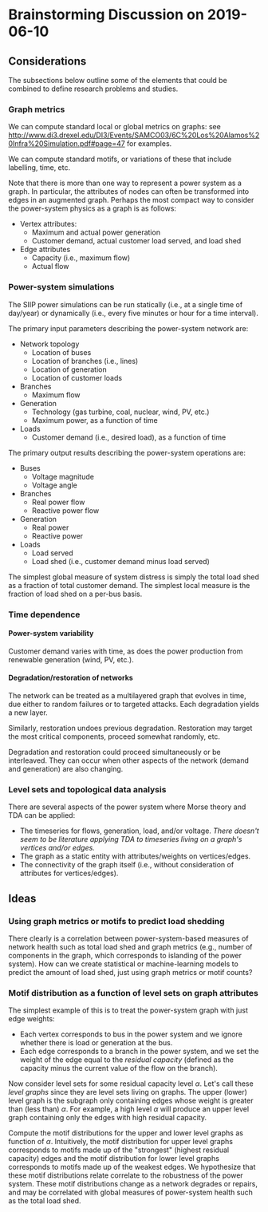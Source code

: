 # Brainstorming Discussion on 2019-06-10


## Considerations

The subsections below outline some of the elements that could be combined to define research problems and studies.


### Graph metrics

We can compute standard local or global metrics on graphs: see <http://www.di3.drexel.edu/DI3/Events/SAMCO03/6C%20Los%20Alamos%20Infra%20Simulation.pdf#page=47> for examples.

We can compute standard motifs, or variations of these that include labelling, time, etc.

Note that there is more than one way to represent a power system as a graph. In particular, the attributes of nodes can often be transformed into edges in an augmented graph. Perhaps the most compact way to consider the power-system physics as a graph is as follows:

*   Vertex attributes:
    *   Maximum and actual power generation
    *   Customer demand, actual customer load served, and load shed
*   Edge attributes
    *   Capacity (i.e., maximum flow)
    *   Actual flow


### Power-system simulations

The SIIP power simulations can be run statically (i.e., at a single time of day/year) or dynamically (i.e., every five minutes or hour for a time interval).

The primary input parameters describing the power-system network are:

*   Network topology
    *   Location of buses
    *   Location of branches (i.e., lines)
    *   Location of generation
    *   Location of customer loads
*   Branches
    *   Maximum flow
*   Generation
    *   Technology (gas turbine, coal, nuclear, wind, PV, etc.)
    *   Maximum power, as a function of time
*   Loads
    *   Customer demand (i.e., desired load), as a function of time

The primary output results describing the power-system operations are:

*   Buses
    *   Voltage magnitude
    *   Voltage angle
*   Branches
    *   Real power flow
    *   Reactive power flow
*   Generation
    *   Real power
    *   Reactive power
*   Loads
    *   Load served
    *   Load shed (i.e., customer demand minus load served)

The simplest global measure of system distress is simply the total load shed as a fraction of total customer demand. The simplest local measure is the fraction of load shed on a per-bus basis.


### Time dependence


#### Power-system variability

Customer demand varies with time, as does the power production from renewable generation (wind, PV, etc.).


#### Degradation/restoration of networks

The network can be treated as a multilayered graph that evolves in time, due either to random failures or to targeted attacks.  Each degradation yields a new layer.

Similarly, restoration undoes previous degradation.  Restoration may target the most critical components, proceed somewhat randomly, etc.

Degradation and restoration could proceed simultaneously or be interleaved. They can occur when other aspects of the network (demand and generation) are also changing.


### Level sets and topological data analysis

There are several aspects of the power system where Morse theory and TDA can be applied:

*   The timeseries for flows, generation, load, and/or voltage. *There doesn't seem to be literature applying TDA to timeseries living on a graph's vertices and/or edges.*
*   The graph as a static entity with attributes/weights on vertices/edges.
*   The connectivity of the graph itself (i.e., without consideration of attributes for vertices/edges).


## Ideas


### Using graph metrics or motifs to predict load shedding

There clearly is a correlation between power-system-based measures of network health such as total load shed and graph metrics (e.g., number of components in the graph, which corresponds to islanding of the power system). How can we create statistical or machine-learning models to predict the amount of load shed, just using graph metrics or motif counts?


### Motif distribution as a function of level sets on graph attributes

The simplest example of this is to treat the power-system graph with just edge weights:

*   Each vertex corresponds to bus in the power system and we ignore whether there is load or generation at the bus.
*   Each edge corresponds to a branch in the power system, and we set the weight of the edge equal to the *residual capacity* (defined as the capacity minus the current value of the flow on the branch).

Now consider level sets for some residual capacity level $\alpha$.  Let's call these *level graphs* since they are level sets living on graphs.  The upper (lower) level graph is the subgraph only containing edges whose weight is greater than (less than) $\alpha$. For example, a high level $\alpha$ will produce an upper level graph containing only the edges with high residual capacity.

Compute the motif distributions for the upper and lower level graphs as function of $\alpha$. Intuitively, the motif distribution for upper level graphs corresponds to motifs made up of the "strongest" (highest residual capacity) edges and the motif distribution for lower level graphs corresponds to motifs made up of the weakest edges. We hypothesize that these motif distributions relate correlate to the robustness of the power system. These motif distributions change as a network degrades or repairs, and may be correlated with global measures of power-system health such as the total load shed.
